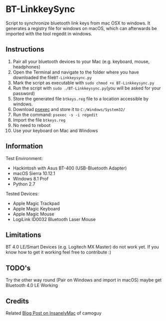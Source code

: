 # BT-LinkkeySync
Script to synchronize bluetooth link keys from mac OSX to windows.
It generates a registry file for windows on macOS, which can afterwards be imported with the tool regedit in windows.

## Instructions
1. Pair all your bluetooth devices to your Mac (e.g. keyboard, mouse, headphones)
2. Open the Terminal and navigate to the folder where you have downloaded the file`BT-Linkkeysync.py`
2. Mark the script as executable with `sudo chmod +x BT-Linkkeysync.py`
3. Run the script with `sudo ./BT-Linkkeysync.py`(you will be asked for your password)
4. Store the generated file `btkeys.reg` file to a location accessible by windows.
5. Download [psexec](https://technet.microsoft.com/de-de/sysinternals/pxexec.aspx)
   and store it to `C:/Windows/System32/`
6. Run the command:
   `psexec -s -i regedit`
7. Import the file `btkeys.reg`
8. No need to reboot
9. Use your keyboard on Mac and Windows

## Information
Test Environment:

* Hackintosh with Asus BT-400 (USB-Bluetooth Adapter)
* macOS Sierra 10.12.1
* Windows 8.1 Prof
* Python 2.7

Tested Devices:

* Apple Magic Trackpad
* Apple Magic Keyboard
* Apple Magic Mouse
* LogiLink ID0032 Bluetooth Laser Mouse

## Limitations
BT 4.0 LE/Smart Devices (e.g. Logitech MX Master) do not work yet.
If you know how to get it working feel free to contribute :)

## TODO's
Try the other way round (Pair on Windows and import in macOS) maybe get Bluetooth 4.0 LE Working

## Credits
Related [Blog Post on InsanelyMac](http://www.insanelymac.com/forum/topic/268837-dual-boot-bluetooth-pairing-solved/) of camoguy
